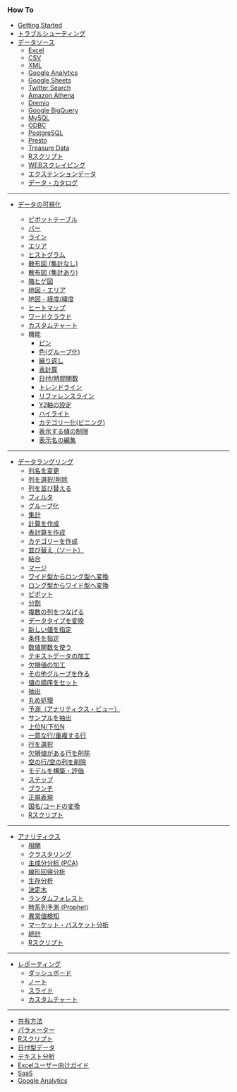 ### How To

* [Getting Started](/howto?q=tag%3A%22getting%20started%22)
* [トラブルシューティング](/howto?q=tag%3Atroubleshoot&language=ja)
* [データソース](/howto?q=tag%3A%22data%20source%22&language=ja)
    * [Excel](/howto?q=tag%3AExcel%20tag%3A%22Data%20Source%22&language=ja)
    * [CSV](/howto?q=tag%3Acsv%20tag%3A%22Data%20Source%22&language=ja)
    <!--* [JSON](/howto?q=tag%3Ajson%20tag%3A%22Data%20Source%22&language=ja)-->
    <!--* [統計ファイル(SPSS, SAS, STATA)](/howto?q=tag%3ASPSS%7CSAS%7CSTATA&language=ja)-->
    <!--* [Rファイル](/howto?q=tag%3A%22R%20File%22&language=ja)-->
    * [XML](/howto?q=tag%3Axml&language=ja)
    <!--* [Github issues](/howto?q=tag%3A%22Github%20issues%22&language=ja)-->
    * [Google Analytics](/howto?q=tag%3A%22Google%20Analytics%22&language=ja)
    * [Google Sheets](/howto?q=tag%3A%22Google%20Sheets%22&language=ja)
    <!--* [MailChimp](/howto?q=tag%3AMailchimp&language=ja)-->
    <!--* [Stripe](/howto?q=tag%3AStripe&language=ja)-->
    * [Twitter Search](/howto?q=tag%3ATwitter&language=ja)
    * [Amazon Athena](/howto?q=tag%3A%22Amazon%20Athena%22&language=ja)
    <!--* [Amazon Aurora](/howto?q=tag%3A%22Amazon%20Aurora%22&language=ja)-->
    <!--* [Amazon Redshift](/howto?q=tag%3ARedshift&language=ja)-->
    * [Dremio](/howto?q=tag%3ADremio&language=ja)
    * [Google BigQuery](/howto?q=tag%3ABigQuery&language=ja)
    <!--* [HP Vertica](/howto?q=tag%3A%22HP%20Vertica%22&language=ja)-->
    <!--* [MongoDB](/howto?q=tag%3AMongoDB&language=ja)-->
    <!--* [MS SQL Server](/howto?q=tag%3A%22MS%20SQL%22&language=ja)-->
    * [MySQL](/howto?q=tag%3AMySQL&language=ja)
    * [ODBC](/howto?q=tag%3AODBC&language=ja)
    * [PostgreSQL](/howto?q=tag%3APostgreSQL&language=ja)
    * [Presto](/howto?q=tag%3APresto&language=ja)
    <!--* [Teradata](/howto?q=tag%3ATeradata&language=ja)-->
    * [Treasure Data](/howto?q=tag%3A%22Treasure%20Data%22&language=ja)
    * [Rスクリプト](/howto?q=tag%3A%22R%20Script%22%20tag%3A%22Data%20Source%22&language=ja)
    * [WEBスクレイピング](/howto?q=tag%3A%22Web%20Scraping%22&language=ja)
    * [エクステンションデータ](/howto?q=tag%3A%%22Extension%20Data%22&language=ja)
    <!--* [ファイナンスデータ](/howto?q=tag%3Afinance%20tag%3A%22Data%20Source%22&language=ja)-->
    * [データ・カタログ](/howto?q=tag%3A%22Data%20Catalog%22%20tag%3A%22Data%20Source%22&language=ja)

----

* [データの可視化](/howto?q=tag%3Avisualization&language=ja)

    * [ピボットテーブル](/howto?q=tag%3APivot%20tag%3AVisualization&language=ja)
    <!--* [テーブル](/howto?q=tag%3ATable%20tag%3AVisualization&language=ja)-->
    * [バー](/howto?q=tag%3ABar&language=ja)
    * [ライン](/howto?q=tag%3ALine%20tag%3AVisualization&language=ja)
    * [エリア](/howto?q=tag%3AArea%20tag%3AVisualization&language=ja)
    <!--* [パイ](/howto?q=tag%3APie&language=ja)-->
    * [ヒストグラム](/howto?q=tag%3AHistogram&language=ja)
    <!--* [密度曲線](/howto?q=tag%3ADensity%20Plot&language=ja)-->
    * [散布図 (集計なし)](/howto?q=tag%3AScatter%20-tag%3A%22Scatter%20Aggregation%22&language=ja)
    * [散布図 (集計あり)](/howto?q=tag%3A%22Scatter%20Aggregation%22&language=ja)
    * [箱ヒゲ図](/howto?q=tag%3A%22Box%20Plot%22&language=ja)
    <!--* [バイオリン](/howto?q=tag%3A%22Violin%20Plot%22&language=ja)-->
    <!--* [エラーバー](/howto?q=tag%3A%22Error%20Bar%22&language=ja)-->
    * [地図 - エリア](/howto?q=tag%3AMap-Area&language=ja)
    * [地図 - 経度/緯度](/howto?q=tag%3AMap-long/lat&language=ja)
    <!--* [地図 - ヒートマップ](/howto?q=tag%3AMap-Heatmap&language=ja)-->
    * [ヒートマップ](/howto?q=tag%3AHeatmap%20-tag%3AMap-Heatmap&language=ja)
    <!--* [等高線プロット](/howto?q=tag%3ACountour&language=ja)-->
    <!--* [ナンバー](/howto?q=tag%3ANumber%20tag%3AVisualization&language=ja)-->
    * [ワードクラウド](/howto?q=tag%3AWordcloud&language=ja)
    * [カスタムチャート](/howto?q=tag%3Avisualization%20tag%3A%22R%20Script%22&language=ja)
  * 機能
    * [ピン](/howto?q=tag%3Apin%20-tag%3A%22Web%20Scraping%22&language=ja)
    * [色(グループ化)](/howto?q=tag%3AColor&language=ja)
    * [繰り返し](/howto?q=tag%3A%22Repeat%20By%22&language=ja)
    * [表計算](/howto?q=tag%3A%22Window%20Calculation%22%20tag%3AVisualization&language=ja)
    * [日付/時間関数](/howto?q=tag%3ADate%20tag%3AVisualization&language=ja)
    * [トレンドライン](/howto?q=tag%3ATrend%20Line&language=ja)
    * [リファレンスライン](/howto?q=tag%3A%22Reference%20Line%22&language=ja)
    <!--* [マーカーの変更](/howto?q=tag%3AMaker%20tag%3AVisualization&language=ja)-->
    * [Y2軸の設定](/howto?q=tag%3AY2-Axis&language=ja)
    <!--* [URLリンク](howto?q=tag%3A%22URL%20Link%22%20tag%3AVisualization&language=ja)-->
    * [ハイライト](/howto?q=tag%3AHighlight&language=ja)
    * [カテゴリー化(ビニング)](/howto?q=tag%3ABinning%20tag%3AVisualization&language=ja)
    * [表示する値の制限](/howto?q=tag%3ALimit&language=ja)
    * [表示名の編集](/howto?q=tag%3A%22Edit%20Display%20Name%22%20tag%3AVisualization&language=ja)

----

* [データラングリング](/howto?q=tag%3A%22Data%20Wrangling%22&language=ja)
    * [列名を変更](/howto?q=tag%3ARename&language=ja)
    * [列を選択/削除](/howto?q=tag%3ASelect&language=ja)
    * [列を並び替える](/howto?q=tag%3AReorder&language=ja)
    * [フィルタ](/howto?q=tag%3AFilter%20tag%3A%22Data%20Wrangling%22&language=ja)
    * [グループ化](/howto?q=tag%3A%22Group%20By%22&language=ja)
    * [集計](/howto?q=tag%3ASummarize&language=ja)
    * [計算を作成](/howto?q=tag%3AMutate&language=ja)
    * [表計算を作成](/howto?q=tag%3A%22Window%20Calculation%22&language=ja)
    * [カテゴリーを作成](/howto?q=tag%3ABinnning%20tag%3A%22Data%20Wrangling%22&language=ja)
    * [並び替え（ソート）](/howto?q=tag%3AArrange&language=ja)
    * [結合](/howto?q=tag%3AMerge&language=ja)
    * [マージ](/howto?q=tag%3AJoin&language=ja)
    * [ワイド型からロング型へ変換](/howto?q=tag%3AGather&language=ja)
    * [ロング型からワイド型へ変換](/howto?q=tag%3ASpread&language=ja)
    * [ピボット](/howto?q=tag%3APivot%20tag%3A%22Data%20Wrangling%22&language=ja)
    * [分割](/howto?q=tag%3ASeparate&language=ja)
    * [複数の列をつなげる](/howto?q=tag%3AUnite&language=ja)
    * [データタイプを変換](/howto?q=tag%3A%22Data%20Type%22&language=ja)
    * [新しい値を指定](/howto?q=tag%3ARecode&language=ja)
    * [条件を指定](/howto?q=tag%3Acase_when&language=ja)
    * [数値関数を使う](/howto?q=tag%3A%22Numeric%20Function%22&language=ja)
    * [テキストデータの加工](/howto?q=tag%3A%22Text%20Data%22&language=ja)
    * [欠損値の加工](/howto?q=tag%3ANa&language=ja)
    * [その他グループを作る](/howto?q=tag%3A%22other%20group%22&language=ja)
    * [値の順序をセット](/howto?q=tag%3Afactor&language=ja)
    <!--期間/現状コンテンツがないため、隠している-->
    * [抽出](/howto?q=tag%3ADate%20%E6%8A%BD%E5%87%BA&language=ja)
    * [丸め処理](/howto?q=tag%3ADate%20%E4%B8%B8%E3%82%81%E5%87%A6%E7%90%86&language=ja)
    <!--アナリティクス/現状コンテンツが見あたらないため、隠している-->
    * [予測（アナリティクス・ビュー）](/howto?q=tag%3APrediction%20tag%3A%22Data%20Wrangling%22&language=ja)
    * [サンプルを抽出](/howto?q=tag%3Asampling&language=ja)
    * [上位N/下位N](/howto?q=tag%3Atop_n&language=ja)
    * [一意な行/重複する行](/howto?q=tag%3Aunique_rows%7Cduplicated_rows&language=ja)
    * [行を選択](/howto?q=tag%3ASlice&language=ja)
    * [欠損値がある行を削除](/howto?q=tag%3ANA%20tag%3AFilter&language=ja)
    * [空の行/空の列を削除](/howto?q=tag%3Aremove_empty&language=ja)
    <!--その他/整理中のため隠している-->
    * [モデルを構築・評価](/howto?q=tag%3APrediction%20tag%3A%22Data%20Wrangling%22&language=ja)
    <!--テキストマイニング/整理中のため隠している-->
    <!--*ここからはメニュー外-->
    * [ステップ](/howto?q=tag%3AStep&language=ja)
    * [ブランチ](/howto?q=tag%3ABranch&language=ja)
    * [正規表現](/howto?q=tag%3A%22Regular%20Expression%22&language=ja)
    * [国名/コードの変換](/howto?q=tag%3Acountrycode&language=ja)
    * [Rスクリプト](/howto?q=tag%3A%22Data%20Wrangling%22%20tag%3A%22R%20Script%22&language=ja)
    <!--*ここからは過去にあったメニュー-->
    <!--* [URLを操作](/howto?q=tag%3Aurl&language=ja)-->
    <!--* [サンプルを抽出](/howto?q=tag%3A%22Extract%20Sample%22&language=ja)-->
    <!--* [データの不均衡を解消](/howto?q=tag%3A不均衡&language=ja)-->
    <!--* [全ての列名をきれいにする](/howto?q=tag%3A%22Clean%20up%20all%20column%20names%22&language=ja)-->
    <!--* [行をヘッダとして使用](/howto?q=tag%3A%22Row%20as%20Header%22&language=ja)-->
    <!--* [全ての列のデータタイプを再評価](/howto?q=tag%3A%22Re-Evaluate%20Data%20Types%22&language=ja)-->
    <!--* [ワンホットエンコーディング](/howto?q=tag%3A%22one-hot%20encoding%22&language=ja)-->


----

* [アナリティクス](/howto?q=tag%3AAnalytics&language=ja)
    * [相関](/howto?q=tag%3ACorrelation&language=ja)
    <!--* [距離](/howto?q=tag%3ADistance&language=ja)-->
    * [クラスタリング](/howto?q=tag%3AClustering&language=ja)
    * [主成分分析 (PCA)](/howto?q=tag%3APca&language=ja)
    * [線形回帰分析](/howto?q=tag%3A%22Linear%20Regression%22&language=ja)
    <!--* [ロジスティック回帰分析](/howto?q=tag%3A%22Logistic%20Regression%22&language=ja)-->
    <!--* [一般化線型モデル](/howto?q=tag%3AGLM&language=ja)-->
    * [生存分析](/howto?q=tag%3A%22Survival%20Analysis%22&language=ja)
    * [決定木](/howto?q=tag%3A%22Dicision%20Tree%22&language=ja)
    * [ランダムフォレスト](/howto?q=tag%3ARandomforest&language=ja)
    * [時系列予測 (Prophet)](/howto?q=tag%3AProphet&language=ja)
    * [異常値検知](/howto?q=tag%3AAnomaly&language=ja)
    * [マーケット・バスケット分析](/howto?q=tag%3A%22Market%20Basket%22&language=ja)
    <!--* [統計的検定](/howto?q=tag%3A%22Statistical%20Tests%22&language=ja)-->
    <!--* [ベイジアンA/Bテスト](/howto?q=tag%3A%22A/B%20Tests%22&language=ja)-->
    * [統計](/howto?q=tag%3Astatistics&language=ja)
    * [Rスクリプト](/howto?q=tag%3A%22r%20script%22%20tag%3A%22analytics%22&language=ja)

----

* [レポーティング](/howto?q=tag%3AReporting&language=ja)
    * [ダッシュボード](/howto?q=tag%3ADashboard&language=ja)
    * [ノート](/howto?q=tag%3Anote&language=ja)
    * [スライド](/howto?q=tag%3Aslide&language=ja)
    * [カスタムチャート](/howto?q=tag%3Avisualization%20tag%3A%22R%20Script%22&language=ja)

----
* [共有方法](/howto?q=tag%3AShare&language=ja)
* [パラメーター](/howto?q=tag%3AParameter&language=ja)
* [Rスクリプト](/howto?q=tag%3A%22r%20script%22&language=ja)
* [日付型データ](/howto?q=tag%3ADate&language=ja)
* [テキスト分析](/howto?q=tag%3A%22text%20analysis%22&language=ja)
* [Excelユーザー向けガイド](/howto?q=tag%3AExcel&language=ja)
* [SaaS](/howto?tag/?q=tag:saas&language=ja)
* [Google Analytics](/howto?q=tag%3A%22Google%20Analytics%22&language=ja)
